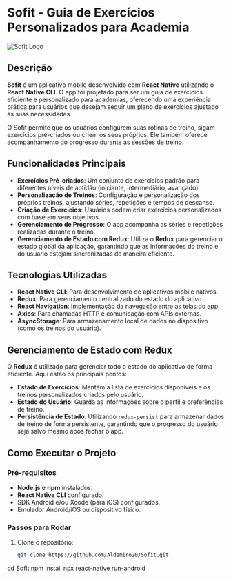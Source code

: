 # Sofit - Guia de Exercícios Personalizados para Academia

![Sofit Logo](link_da_imagem_aqui)

## Descrição

**Sofit** é um aplicativo mobile desenvolvido com **React Native** utilizando o **React Native CLI**. O app foi projetado para ser um guia de exercícios eficiente e personalizado para academias, oferecendo uma experiência prática para usuários que desejam seguir um plano de exercícios ajustado às suas necessidades. 

O Sofit permite que os usuários configurem suas rotinas de treino, sigam exercícios pré-criados ou criem os seus próprios. Ele também oferece acompanhamento do progresso durante as sessões de treino.

## Funcionalidades Principais

- **Exercícios Pré-criados**: Um conjunto de exercícios padrão para diferentes níveis de aptidão (iniciante, intermediário, avançado).
- **Personalização de Treinos**: Configuração e personalização dos próprios treinos, ajustando séries, repetições e tempos de descanso.
- **Criação de Exercícios**: Usuários podem criar exercícios personalizados com base em seus objetivos.
- **Gerenciamento de Progresso**: O app acompanha as séries e repetições realizadas durante o treino.
- **Gerenciamento de Estado com Redux**: Utiliza o **Redux** para gerenciar o estado global da aplicação, garantindo que as informações do treino e do usuário estejam sincronizadas de maneira eficiente.

## Tecnologias Utilizadas

- **React Native CLI**: Para desenvolvimento de aplicativos mobile nativos.
- **Redux**: Para gerenciamento centralizado do estado do aplicativo.
- **React Navigation**: Implementação da navegação entre as telas do app.
- **Axios**: Para chamadas HTTP e comunicação com APIs externas.
- **AsyncStorage**: Para armazenamento local de dados no dispositivo (como os treinos do usuário).
  
## Gerenciamento de Estado com Redux

O **Redux** é utilizado para gerenciar todo o estado do aplicativo de forma eficiente. Aqui estão os principais pontos:

- **Estado de Exercícios**: Mantém a lista de exercícios disponíveis e os treinos personalizados criados pelo usuário.
- **Estado do Usuário**: Guarda as informações sobre o perfil e preferências de treino.
- **Persistência de Estado**: Utilizando `redux-persist` para armazenar dados de treino de forma persistente, garantindo que o progresso do usuário seja salvo mesmo após fechar o app.

## Como Executar o Projeto

### Pré-requisitos

- **Node.js** e **npm** instalados.
- **React Native CLI** configurado.
- SDK Android e/ou Xcode (para iOS) configurados.
- Emulador Android/iOS ou dispositivo físico.

### Passos para Rodar

1. Clone o repositório:
   ```bash
   git clone https://github.com/Aldemiro20/Sofit.git
cd Sofit
npm install
npx react-native run-android
